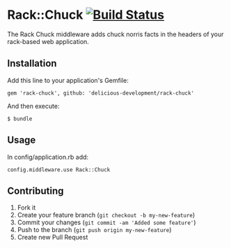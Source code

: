# Rack::Chuck [![Build Status](https://secure.travis-ci.org/delicious-development/rack-chuck.png?branch=master)](http://travis-ci.org/delicious-development/rack-chuck)


The Rack Chuck middleware adds chuck norris facts in the headers of your rack-based web application.


## Installation

Add this line to your application's Gemfile:

    gem 'rack-chuck', github: 'delicious-development/rack-chuck'

And then execute:

    $ bundle

## Usage

In config/application.rb add:

    config.middleware.use Rack::Chuck

## Contributing

1. Fork it
2. Create your feature branch (`git checkout -b my-new-feature`)
3. Commit your changes (`git commit -am 'Added some feature'`)
4. Push to the branch (`git push origin my-new-feature`)
5. Create new Pull Request
